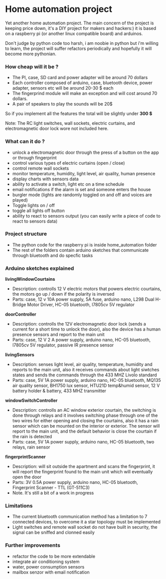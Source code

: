 # Home automation project #

Yet another home automation project. The main concern of the project is keeping price down, it's a DIY project for makers and hackers:) it is based on a raspberry pi (or another linux compatible board) and arduinos.

Don't judge by python code too harsh, i am noobie in python but i'm willing to learn, the project will suffer refactors periodically and hopefully it will become more pythonian.

### How cheap will it be ?  ###

* The PI, case, SD card and power adapter will be around 70 dollars
* Each controller composed of arduino, case, bluetooth device, power adapter, sensors etc will be around 20-30 $ each
* The fingerprind module will make an exception and will cost around 70 dollars.
* A pair of speakers to play the sounds will be 20$

So if you implement all the features the total will be slightly under **300 $**

Note: The RC light switches, wall sockets, electric curtains, and electromagnetic door lock wore not included here.

### What can it do ? ###

* unlock a electromagnetic door through the press of a button on the app or through fingerprint
* control various types of electric curtains (open / close)
* control remote wall sockets
* monitor temperature, humidity, light level, air quality, human presence 
* display charts with sensors data
* ability to activate a switch, light etc on a time schedule
* email notifications if the alarm is set and someone enters the house
* burgler mode (lights are randomly toggled on and off and voices are played)
* Toggle lights on / off
* toggle all lights off button
* ability to react to sensors output (you can easily write a piece of code to react to sensors data)

### Project structure ###
* The python code for the raspberry pi is inside home_automation folder
* The rest of the folders contain arduino sketches that communicate through bluetooth and do specfic tasks


### Arduino sketches explained ###

**livingWindowCourtains**

* Description: controlls 12 V electric motors that powers electric courtains, the motors go up / down if the polarity is inversed
* Parts: case, 12 v 10A power supply, 5A fuse, arduino nano, L298 Dual H-Bridge Motor Driver, HC-05 bluetooth, l7805cv 5V regulator

**doorController**

* Description: controlls the 12V electromagnetic door lock (sends a current for a short time to unlock the door), also the device has a human presence sensors and report to the main unit 
* Parts: case, 12 V 2 A power supply, arduino nano, HC-05 bluetooth, l7805cv 5V regulator, passive IR presence sensor

**livingSensors** 

* Description: senses light level, air quality, temperature, humidity and reports to the main unit, also it receives commands about light siwtches states and sends the commands through the 433 MHZ Livolo standard
* Parts: case, 5V 1A power supply, arduino nano, HC-05 bluetooth, MQ135 air quality sensor, BH1750 lux sensor, HTU21D temp&humid sensor, 12 V battery holder & battery, 433 MHZ transmitter

**windowSwitchController**

* Description: controlls an AC window exterior courtain, the switching is done through relays and it involves switching phase through one of the two wires for either opening and closing the courtains, also it has a rain sensor which can be mounted on the interior or exterior. The sensor will report to the main unit, and the default behavior is close the courtain if the rain is detected
* Parts: case, 5V 1A power supply, arduino nano, HC-05 bluetooth, two relays, rain sensor

**fingerprintScanner**

* Description: will sit outside the apartment and scans the fingerprint, it will report the fingerprint found to the main unit which will eventually open the door
* Parts: 3V 0.5A power supply, arduino nano, HC-05 bluetooth, Fingerprint Scanner - TTL (GT-511C3)
* Note. It's still a bit of a work in progress

### Limitations ###

* The current bluetooth communication method has a limitation to 7 connected devices, to overcome it a star topology must be implemented
* Light switches and remote wall socket do not have built in security, the signal can be sniffed and clonned easily

### Further improvements ###
* refactor the code to be more extendable
* integrate air conditioning system
* water, power consumption sensors
* mailbox senzor with email notification